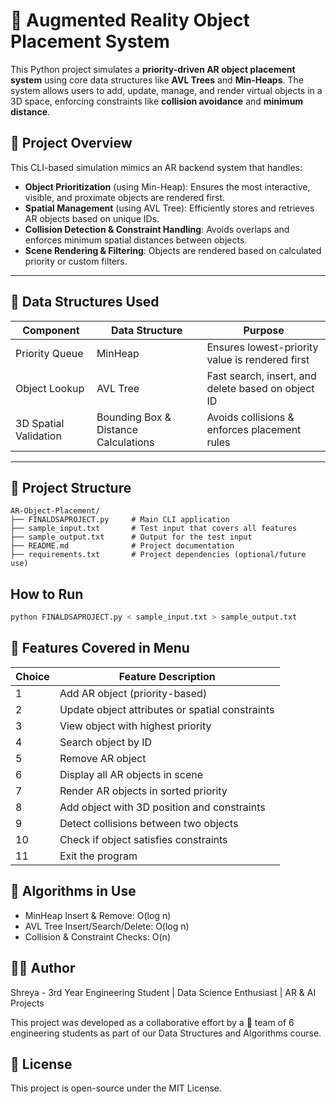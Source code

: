 # 📱 Augmented Reality Object Placement System

This Python project simulates a **priority-driven AR object placement system** using core data structures like **AVL Trees** and **Min-Heaps**. The system allows users to add, update, manage, and render virtual objects in a 3D space, enforcing constraints like **collision avoidance** and **minimum distance**.

## 🚀 Project Overview

This CLI-based simulation mimics an AR backend system that handles:

- **Object Prioritization** (using Min-Heap): Ensures the most interactive, visible, and proximate objects are rendered first.
- **Spatial Management** (using AVL Tree): Efficiently stores and retrieves AR objects based on unique IDs.
- **Collision Detection & Constraint Handling**: Avoids overlaps and enforces minimum spatial distances between objects.
- **Scene Rendering & Filtering**: Objects are rendered based on calculated priority or custom filters.

---

## 🧠 Data Structures Used

| Component                | Data Structure | Purpose |
|--------------------------|----------------|---------|
| Priority Queue           | MinHeap        | Ensures lowest-priority value is rendered first |
| Object Lookup            | AVL Tree       | Fast search, insert, and delete based on object ID |
| 3D Spatial Validation    | Bounding Box & Distance Calculations | Avoids collisions & enforces placement rules |

---

## 📂 Project Structure

```plaintext
AR-Object-Placement/
├── FINALDSAPROJECT.py     # Main CLI application
├── sample_input.txt       # Test input that covers all features
├── sample_output.txt      # Output for the test input
├── README.md              # Project documentation
├── requirements.txt       # Project dependencies (optional/future use)
```

## How to Run

```bash
python FINALDSAPROJECT.py < sample_input.txt > sample_output.txt

```
## 🧾 Features Covered in Menu

| Choice | Feature Description                                  |
|--------|------------------------------------------------------|
|   1    | Add AR object (priority-based)                       |
|   2    | Update object attributes or spatial constraints      |
|   3    | View object with highest priority                    |
|   4    | Search object by ID                                  |
|   5    | Remove AR object                                     |
|   6    | Display all AR objects in scene                      |
|   7    | Render AR objects in sorted priority                 |
|   8    | Add object with 3D position and constraints          |
|   9    | Detect collisions between two objects                |
|  10    | Check if object satisfies constraints                |
|  11    | Exit the program                                     |



## 🧠 Algorithms in Use

- MinHeap Insert & Remove: O(log n)
- AVL Tree Insert/Search/Delete: O(log n)
- Collision & Constraint Checks: O(n)

## 👩‍💻 Author
Shreya - 
3rd Year Engineering Student | Data Science Enthusiast | AR & AI Projects

This project was developed as a collaborative effort by a 👥 team of 6 engineering students as part of our Data Structures and Algorithms course.


## 📄 License
This project is open-source under the MIT License.
